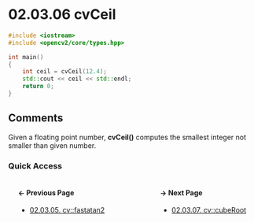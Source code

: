 # 02.03.06 cvCeil

```cxx
#include <iostream>
#include <opencv2/core/types.hpp>

int main()
{
    int ceil = cvCeil(12.4);
    std::cout << ceil << std::endl;
    return 0;
}

```

## <span title="References: Learning OpenCV 3 - page 62">Comments</span>

Given a floating point number, **cvCeil()** computes the smallest integer not smaller than given number.

### Quick Access

<div class="previous_page" style="float:left;margin-left:20px;margin-right:20px">

#### &#8592; Previous Page

* [02.03.05. cv::fastatan2](./../../02.data_types/03.utility_functions/05.fastatan2.md)

</div>
<div class="next_page" style="float:right;margin-left:20px;margin-right:20px">

#### &#8594; Next Page

* [02.03.07. cv::cubeRoot](./../../02.data_types/03.utility_functions/07.cuberoot.md)

</div>
